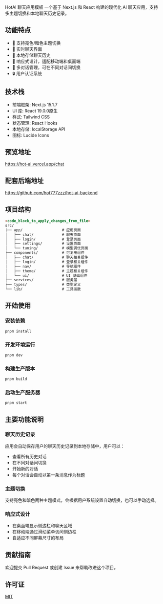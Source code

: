HotAI 聊天应用模板
一个基于 Next.js 和 React 构建的现代化 AI 聊天应用，支持多主题切换和本地聊天历史记录。

## 功能特点

- 🎨 支持亮色/暗色主题切换
- 💬 实时聊天界面
- 📝 本地存储聊天历史
- 📱 响应式设计，适配移动端和桌面端
- 🔄 多对话管理，可在不同对话间切换
- 🔒 用户认证系统

## 技术栈

- 前端框架: Next.js 15.1.7
- UI 库: React 19.0.0原生
- 样式: Tailwind CSS
- 状态管理: React Hooks
- 本地存储: localStorage API
- 图标: Lucide Icons

## 预览地址

https://hot-ai.vercel.app/chat

## 配套后端地址

https://github.com/hot777zzz/hot-ai-backend

## 项目结构

```开源/ai/hotai/README.md
<code_block_to_apply_changes_from_file>
src/
├── app/                  # 应用页面
│   ├── chat/             # 聊天页面
│   ├── login/            # 登录页面
│   ├── settings/         # 设置页面
│   └── tuning/           # 模型调优页面
├── components/           # 可复用组件
│   ├── chat/             # 聊天相关组件
│   ├── login/            # 登录相关组件
│   ├── nav/              # 导航组件
│   ├── theme/            # 主题相关组件
│   └── ui/               # UI 基础组件
├── services/             # 服务层
├── types/                # 类型定义
└── lib/                  # 工具函数
```

## 开始使用

### 安装依赖

```bash
pnpm install
```

### 开发环境运行

```bash
pnpm dev
```

### 构建生产版本

```bash
pnpm build
```

### 启动生产服务器

```bash
pnpm start
```

## 主要功能说明

### 聊天历史记录

应用会自动保存用户的聊天历史记录到本地存储中，用户可以：

- 查看所有历史对话
- 在不同对话间切换
- 开始新的对话
- 每个对话会自动以第一条消息作为标题

### 主题切换

支持亮色和暗色两种主题模式，会根据用户系统设置自动切换，也可以手动选择。

### 响应式设计

- 在桌面端显示侧边栏和聊天区域
- 在移动端通过滑动菜单访问侧边栏
- 自适应不同屏幕尺寸的布局

## 贡献指南

欢迎提交 Pull Request 或创建 Issue 来帮助改进这个项目。

## 许可证

[MIT](LICENSE)
